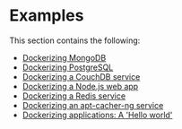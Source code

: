 <!--[metadata]>
+++
title = "Docker Examples"
description = "Provides examples for using Docker"
keywords = ["dockerize, dockerizing apps, dockerizing applications, container,  containers"]
[menu.engine]
identifier = "smn_applied"
weight = 8
+++
<![end-metadata]-->

# Examples

This section contains the following:

* [Dockerizing MongoDB](mongodb.md)
* [Dockerizing PostgreSQL](postgresql_service.md)    
* [Dockerizing a CouchDB service](couchdb_data_volumes.md)         
* [Dockerizing a Node.js web app](nodejs_web_app.md)
* [Dockerizing a Redis service](running_redis_service.md)
* [Dockerizing an apt-cacher-ng service](apt-cacher-ng.md)
* [Dockerizing applications: A 'Hello world'](../userguide/dockerizing.md)
